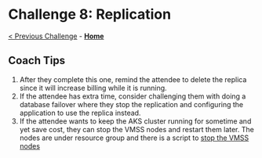 # Challenge 8: Replication

[< Previous Challenge](./07-private-endpoint.md) - **[Home](./README.md)** 

## Coach Tips

1) After they complete this one, remind the attendee to delete the replica since it will increase billing while it is running. 
1) If the attendee has extra time, consider challenging them with doing a database failover where they stop the replication and configuring the application to use the replica instead. 
1) If the attendee wants to keep the AKS cluster running for sometime and yet save cost, they can stop the VMSS nodes and restart them later. The nodes are under resource group and there is a script to [stop the VMSS nodes](../../Student/Resources/HelmCharts/ContosoPizza/stop_vmss_node.sh)
